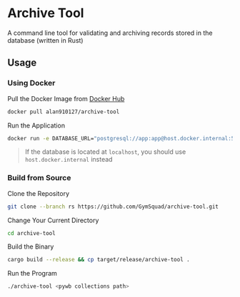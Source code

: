 # Archive Tool

A command line tool for validating and archiving records stored in the database (written in Rust)

## Usage

### Using Docker

Pull the Docker Image from [Docker Hub](https://hub.docker.com/repository/docker/alan910127/archive-tool/general)

```bash
docker pull alan910127/archive-tool
```

Run the Application

```bash
docker run -e DATABASE_URL="postgresql://app:app@host.docker.internal:5432/db" --add-host host.docker.internal:host-gateway alan910127/archive-tool <pywb collections path>
```

> If the database is located at `localhost`, you should use `host.docker.internal` instead

### Build from Source

Clone the Repository

```bash
git clone --branch rs https://github.com/GymSquad/archive-tool.git
```

Change Your Current Directory

```bash
cd archive-tool
```

Build the Binary

```bash
cargo build --release && cp target/release/archive-tool .
```

Run the Program

```bash
./archive-tool <pywb collections path>
```
